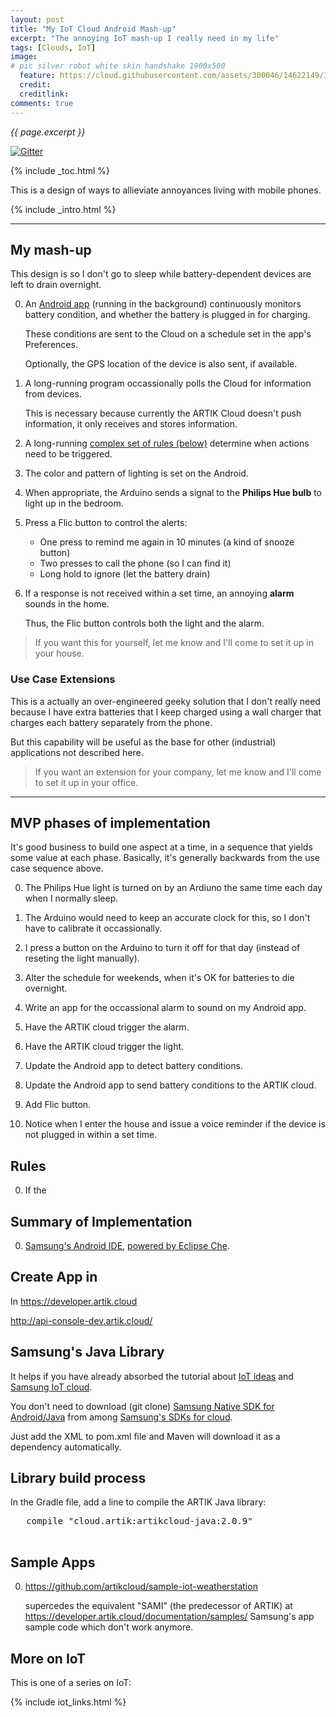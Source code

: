 ```yaml
---
layout: post
title: "My IoT Cloud Android Mash-up"
excerpt: "The annoying IoT mash-up I really need in my life"
tags: [Clouds, IoT]
image:
# pic silver robot white skin handshake 1900x500
  feature: https://cloud.githubusercontent.com/assets/300046/14622149/306629f0-0585-11e6-961a-dc8f60dadbf6.jpg
  credit: 
  creditlink: 
comments: true
---
```

<i>{{ page.excerpt }}</i>

[![Gitter](https://badges.gitter.im/wilsonmar/wilsonmar.github.io.svg)](https://gitter.im/wilsonmar/wilsonmar.github.io?utm_source=badge&utm_medium=badge&utm_campaign=pr-badge)

{% include _toc.html %}

This is a design of ways to allieviate annoyances living with mobile phones.

{% include _intro.html %}

<hr />

## My mash-up #

This design is so I don't go to sleep while 
battery-dependent devices are left to drain overnight.

0. An <a href="#AndroidApp">Android app</a> (running in the background) 
   continuously monitors battery condition, 
   and whether the battery is plugged in for charging.

   These conditions are sent to the Cloud
   on a schedule set in the app's Preferences.

   Optionally, the GPS location of the device is also sent, if available.

0. A long-running program occassionally polls the Cloud for information from devices.

   This is necessary because currently the ARTIK Cloud
   doesn't push information,
   it only receives and stores information.

0. A long-running <a href="#Rules">complex set of rules (below)</a> 
   determine when actions need to be triggered.

0. The color and pattern of lighting is set on the Android.

0. When appropriate, the Arduino sends a signal to 
   the <strong>Philips Hue bulb</strong> to light up in the bedroom.

0. Press a Flic button to control the alerts:

   * One press to remind me again in 10 minutes (a kind of snooze button)
   * Two presses to call the phone (so I can find it)
   * Long hold to ignore (let the battery drain)

0. If a response is not received within a set time,
   an annoying <strong>alarm</strong> sounds in the home.

   Thus, the Flic button controls both the light and the alarm.

> If you want this for yourself, 
let me know and I'll come to set it up in your house.


### Use Case Extensions #

This is a actually an over-engineered geeky solution that I don't really
need because I have extra batteries that I keep charged using 
a wall charger that charges each battery separately from the phone.

But this capability will be useful as the base for other (industrial) 
applications not described here.

> If you want an extension for your company,
let me know and I'll come to set it up in your office.

<hr />

## MVP phases of implementation #

It's good business to build one aspect at a time,
in a sequence that yields some value at each phase.
Basically, it's generally backwards from the use case sequence above.

0. The Philips Hue light is turned on 
   by an Ardiuno the same time each day 
   when I normally sleep.

0. The Arduino would need to keep an accurate clock for this,
   so I don't have to calibrate it occassionally.

0. I press a button on the Arduino to turn it off for that day
   (instead of reseting the light manually).

0. Alter the schedule for weekends, when it's OK for batteries to die overnight.

0. Write an app for the occassional alarm to sound on my Android app.

0. Have the ARTIK cloud trigger the alarm.

0. Have the ARTIK cloud trigger the light.

0. Update the Android app to detect battery conditions.

0. Update the Android app to send battery conditions to the ARTIK cloud.

0. Add Flic button.

0. Notice when I enter the house
   and issue a voice reminder if the device is not plugged in within a set time.


<a name="#Rules"></a> 

## Rules #

0. If the 




## Summary of Implementation #

0. <a target="_blank" href="https://eclipse-che.readme.io/docs/samsung-artik-ide-getting-started">
   Samsung's Android IDE</a>, 
   <a target="_blank" href="http://www.eclipse.org/che/extend/artik/">
   powered by Eclipse Che</a>.


## Create App in #

In https://developer.artik.cloud




http://api-console-dev.artik.cloud/

## Samsung's Java Library #

It helps if you have already absorbed the tutorial about 
[IoT ideas](/iot-ideas/) and [Samsung IoT cloud](/samsung-iot-cloud/).

You don't need to download (git clone)
<a target="_blank" href="https://github.com/artikcloud/artikcloud-java">
   Samsung Native SDK for Android/Java</a> from among
   <a target="_blank" href="https://developer.artik.cloud/documentation/tools/native-sdks.html">Samsung's SDKs for cloud</a>.

Just add the XML to pom.xml file and Maven
will download it as a dependency automatically.


## Library build process #

In the Gradle file, add a line to compile the ARTIK Java library:

   <pre>
   compile "cloud.artik:artikcloud-java:2.0.9"
   </pre>


## Sample Apps #

0. <a target="_blank" href="https://github.com/artikcloud/sample-iot-weatherstation/">
   https://github.com/artikcloud/sample-iot-weatherstation</a>

   supercedes the equivalent "SAMI" (the predecessor of ARTIK) at<br />
   <a target="_blank" href="https://developer.artik.cloud/documentation/samples/">
   https://developer.artik.cloud/documentation/samples/</a>
   Samsung's app sample code</a> 
   which don't work anymore.


## More on IoT #

This is one of a series on IoT:

{% include iot_links.html %}
